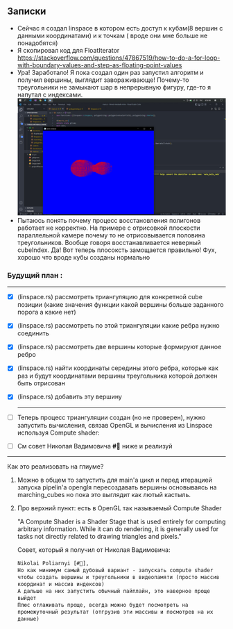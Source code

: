 ## Записки

- Сейчас я создал linspace в котором есть доступ к кубам(8 вершин с данными координатами) и к точкам ( вроде они мне больше не понадобятся)
- Я скопировал код для FloatIterator https://stackoverflow.com/questions/47867519/how-to-do-a-for-loop-with-boundary-values-and-step-as-floating-point-values
- Ура! Заработало! Я пока создал один раз запустил алгоритм и получил вершины, выглядит завораживающе! Почему-то треугольники не замыкают шар в непрерывную фигуру, где-то я напутал с индексами. <img src="intermediateResults.jpg" alt="Picture"/>
- Пытаюсь понять почему процесс восстановления полигонов работает не корректно. На примере с отрисовкой плоскости параллельной камере почему то не отрисовывается половина треугольников. Вообще говоря восстанавливается неверный cubeIndex. Да! Вот теперь плосоксть замощается правильно! Фух, хорошо что вроде кубы созданы нормально

### Будущий план :
---
* [x] (linspace.rs) рассмотреть триангуляцию для конкретной cube позиции (какие значения функции какой вершины больше заданного порога а какие нет)
* [x] (linspace.rs) рассмотреть по этой триангуляции какие ребра нужно соединить
* [x] (linspace.rs) рассмотреть две вершины которые формируют данное ребро
* [x] (linspace.rs) найти координаты середины этого ребра, которые как раз и будут координатами вершины треугольника которой должен быть отрисован
* [x] (linspace.rs) добавить эту вершину
  
  ----

* [ ] Теперь процесс триангуляции создан (но не проверен), нужно запустить вычисления, связав OpenGL и вычисления из Linspace используя Compute shader:
* [ ] См совет Николая Вадимовича __#🦄__ ниже и реализуй 


-----
Как это реализовать на глиуме?

 1. Можно в общем то запустить для main'а цикл и перед итерацией запуска pipelin'а openglя пересоздавать вершины основываясь на marching_cubes но пока это выглядит как лютый кастыль.
 2. Про верхний пункт: есть в OpenGL так называемый Compute Shader 
   
    "A Compute Shader is a Shader Stage that is used entirely for computing arbitrary information. While it can do rendering, it is generally used for tasks not directly related to drawing triangles and pixels." 

    Совет, который я получил от Николая Вадимовича: 
    ```
    Nikolai Poliarnyi [#🦄], 
    Но как минимум самый дубовый вариант - запускать compute shader чтобы создать вершины и треугольники в видеопамяти (просто массив координат и массив индексов)
    А дальше на них запустить обычный пайплайн, это наверное проще выйдет
    Плюс отлаживать проще, всегда можно будет посмотреть на промежуточный результат (отгрузив эти массивы и посмотрев на их данные)
    ```
